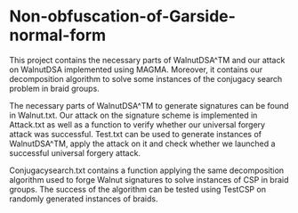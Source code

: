 # Non-obfuscation-of-Garside-normal-form
This project contains the necessary parts of WalnutDSA^TM and our attack on WalnutDSA implemented using MAGMA. Moreover, it contains our decomposition algorithm to solve some instances of the conjugacy search problem in braid groups.

The necessary parts of WalnutDSA^TM to generate signatures can be found in Walnut.txt. Our attack on the signature scheme is implemented in Attack.txt as well as a function to verify whether our universal forgery attack was successful. 
Test.txt can be used to generate instances of WalnutDSA^TM, apply the attack on it and check whether we launched a successful universal forgery attack.

Conjugacysearch.txt contains a function applying the same decomposition algorithm used to forge Walnut signatures to solve instances of CSP in braid groups.  The success of the algorithm can be tested using TestCSP on randomly generated instances of braids. 
